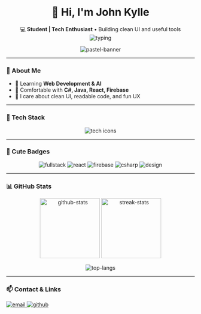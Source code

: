 <h1 align="center">👋 Hi, I'm John Kylle</h1>

<p align="center">
  💻 <strong>Student | Tech Enthusiast</strong> • Building clean UI and useful tools  
  <br/>
  <img src="https://readme-typing-svg.herokuapp.com?font=Poppins&size=20&duration=2400&pause=700&color=F7A8B8&center=true&vCenter=true&width=620&lines=Full+Stack+Student;C%23+%7C+React+%7C+Firebase;Designing+with+Care+✨" alt="typing" />
</p>

<p align="center">
  <img src="https://svg-banners.vercel.app/api?type=wavy&text1=John%20Kylle%20%20%E2%98%95%EF%B8%8F&text2=Full%20Stack%20Student&theme=soft" alt="pastel-banner" />
</p>

---

### 🧠 About Me
- 🔹 Learning **Web Development & AI**  
- 🔹 Comfortable with **C#, Java, React, Firebase**  
- 🔹 I care about clean UI, readable code, and fun UX

---

### 🚀 Tech Stack
<p align="center">
  <img src="https://skillicons.dev/icons?i=html,css,js,react,firebase,java,csharp,git,github" alt="tech icons" />
</p>

---

### 🌸 Cute Badges
<p align="center">
  <img src="https://img.shields.io/badge/Full%20Stack-Developer-FFB6C1?style=for-the-badge&logo=appveyor" alt="fullstack" />
  <img src="https://img.shields.io/badge/Frontend-React-CDB4FF?style=for-the-badge&logo=react" alt="react" />
  <img src="https://img.shields.io/badge/Backend-Firebase-A0E7E6?style=for-the-badge&logo=firebase" alt="firebase" />
  <img src="https://img.shields.io/badge/Language-C%23-CAF0F8?style=for-the-badge&logo=c-sharp" alt="csharp" />
  <img src="https://img.shields.io/badge/Design-UI%20Focus-FFD6A5?style=for-the-badge&logo=figma" alt="design" />
</p>

---

### 📊 GitHub Stats
<p align="center">
  <img src="https://github-readme-stats.vercel.app/api?username=johno948&show_icons=true&theme=tokyonight&hide_border=true&border_radius=12" alt="github-stats" height="160" />
  <img src="https://github-readme-streak-stats.herokuapp.com/?user=johno948&theme=tokyonight&hide_border=true&border_radius=12" alt="streak-stats" height="160" />
</p>

<p align="center">
  <img src="https://github-readme-stats.vercel.app/api/top-langs/?username=johno948&layout=compact&theme=tokyonight&hide_border=true&border_radius=12" alt="top-langs" />
</p>

---

### 📫 Contact & Links
  <a href="mailto:johnkoop03@gmail.com">
    <img src="https://img.shields.io/badge/Email-Contact-FFB6C1?style=for-the-badge&logo=gmail" alt="email" />
  </a>
  <a href="https://github.com/johno948" target="_blank">
    <img src="https://img.shields.io/badge/GitHub-Follow-CAF0F8?style=for-the-badge&logo=github" alt="github" />
  </a>
</p>
